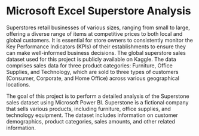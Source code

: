 # Microsoft Excel Superstore Analysis

Superstores retail businesses of various sizes, ranging from small to large, offering a diverse range of items at competitive prices to both local and global customers. It is essential for store owners to consistently monitor the Key Performance Indicators (KPIs) of their establishments to ensure they can make well-informed business decisions. The global superstore sales dataset used for this project is publicly available on Kaggle. The data comprises sales data for three product categories: Furniture, Office Supplies, and Technology, which are sold to three types of customers (Consumer, Corporate, and Home Office) across various geographical locations.

The goal of this project is to perform a detailed analysis of the Superstone sales dataset using Microsoft Power BI. Superstone is a fictional company that sells various products, including furniture, office supplies, and technology equipment. The dataset includes information on customer demographics, product categories, sales amounts, and other related information.
